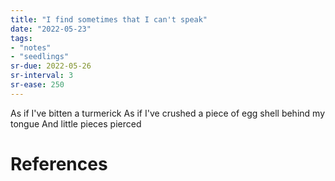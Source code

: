```yaml
---
title: "I find sometimes that I can't speak"
date: "2022-05-23"
tags:
- "notes"
- "seedlings"
sr-due: 2022-05-26
sr-interval: 3
sr-ease: 250
---
```


As if I've bitten a turmerick
As if I've crushed a piece of egg shell behind my tongue
And little pieces pierced

# References


